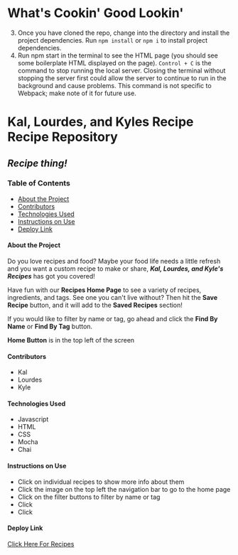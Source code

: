 # What's Cookin' Good Lookin'

3. Once you have cloned the repo, change into the directory and install the project dependencies. Run `npm install` or `npm i` to install project dependencies.
4. Run npm start in the terminal to see the HTML page (you should see some boilerplate HTML displayed on the page). `Control + C` is the command to stop running the local server. Closing the terminal without stopping the server first could allow the server to continue to run in the background and cause problems. This command is not specific to Webpack; make note of it for future use.

# Kal, Lourdes, and Kyles Recipe Recipe Repository
## *Recipe thing!*

### Table of Contents
- [About the Project](#about-the-project)
- [Contributors](#contributors)
- [Technologies Used](#technologies-used)
- [Instructions on Use](#instructions-on-use)
- [Deploy Link](#deploy-link)

#### About the Project
Do you love recipes and food?
Maybe your food life needs a little refresh and you want a custom recipe to make or
share, **___Kal, Lourdes, and Kyle's Recipes___**
has got you covered!

Have fun with our **Recipes Home Page** to see a variety of recipes,
ingredients, and tags. See one you can't live without? Then hit the **Save Recipe** button, and it will add to the **Saved Recipes** section!

If you would like to filter by name or tag, go ahead and click the **Find By Name** or **Find By Tag** button.

**Home Button** is in the top left of the screen


#### Contributors
 - Kal
 - Lourdes
 - Kyle

#### Technologies Used
- Javascript
- HTML
- CSS
- Mocha
- Chai

#### Instructions on Use
- Click on individual recipes to show more info about them
- Click the image on the top left the navigation bar to go to the home page
- Click on the filter buttons to filter by name or tag
- Click
- Click

#### Deploy Link
 [Click Here For Recipes](https://)
